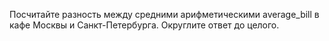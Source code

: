 Посчитайте разность между средними арифметическими average_bill в кафе Москвы и Санкт-Петербурга. Округлите ответ до целого.
